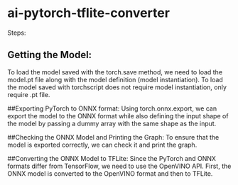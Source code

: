 # ai-pytorch-tflite-converter
Steps:

## Getting the Model:
To load the model saved with the torch.save method, we need to load the model.pt file along with the model definition (model instantiation). 
To load the model saved with torchscript does not require model instantiation, only require .pt file.

##Exporting PyTorch to ONNX format:
Using torch.onnx.export, we can export the model to the ONNX format while also defining the input shape of the model by passing a dummy array with the same shape as the input.

##Checking the ONNX Model and Printing the Graph:
To ensure that the model is exported correctly, we can check it and print the graph.

##Converting the ONNX Model to TFLite:
Since the PyTorch and ONNX formats differ from TensorFlow, we need to use the OpenVINO API. First, the ONNX model is converted to the OpenVINO format and then to TFLite.
